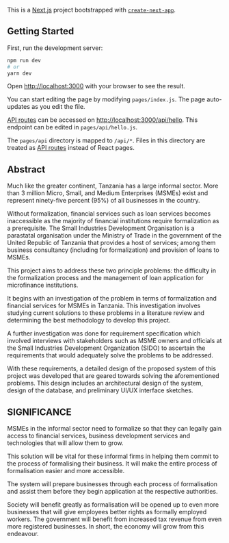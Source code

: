 This is a [Next.js](https://nextjs.org/) project bootstrapped with [`create-next-app`](https://github.com/vercel/next.js/tree/canary/packages/create-next-app).

## Getting Started

First, run the development server:

```bash
npm run dev
# or
yarn dev
```

Open [http://localhost:3000](http://localhost:3000) with your browser to see the result.

You can start editing the page by modifying `pages/index.js`. The page auto-updates as you edit the file.

[API routes](https://nextjs.org/docs/api-routes/introduction) can be accessed on [http://localhost:3000/api/hello](http://localhost:3000/api/hello). This endpoint can be edited in `pages/api/hello.js`.

The `pages/api` directory is mapped to `/api/*`. Files in this directory are treated as [API routes](https://nextjs.org/docs/api-routes/introduction) instead of React pages.

## Abstract

Much like the greater continent, Tanzania has a large informal sector. More than 3 million
Micro, Small, and Medium Enterprises (MSMEs) exist and represent ninety-five percent
(95%) of all businesses in the country.

Without formalization, financial services such as loan services becomes inaccessible as the
majority of financial institutions require formalization as a prerequisite.
The Small Industries Development Organisation is a parastatal organisation under the
Ministry of Trade in the government of the United Republic of Tanzania that provides a
host of services; among them business consultancy (including for formalization) and
provision of loans to MSMEs.

This project aims to address these two principle problems: the difficulty in the formalization
process and the management of loan application for microfinance institutions.

It begins with an investigation of the problem in terms of formalization and financial services for MSMEs in Tanzania. This investigation involves studying current solutions to these problems in a literature review and determining the best methodology to develop this project.

A further investigation was done for requirement specification which involved interviews
with stakeholders such as MSME owners and officials at the Small Industries Development
Organization (SIDO) to ascertain the requirements that would adequately solve the
problems to be addressed.

With these requirements, a detailed design of the proposed system of this project was
developed that are geared towards solving the aforementioned problems. This design
includes an architectural design of the system, design of the database, and preliminary
UI/UX interface sketches.

## SIGNIFICANCE

MSMEs in the informal sector need to formalize so that they can legally gain access to
financial services, business development services and technologies that will allow them to
grow.

This solution will be vital for these informal firms in helping them commit to the
process of formalising their business. It will make the entire process of formalisation easier
and more accessible.

The system will prepare businesses through each process of formalisation and assist them before they begin application at the respective authorities.

Society will benefit greatly as formalisation will be opened up to even more businesses that
will give employees better rights as formally employed workers. The government will
benefit from increased tax revenue from even more registered businesses. In short, the
economy will grow from this endeavour.
